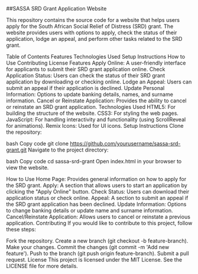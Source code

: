 ##SASSA SRD Grant Application Website 

This repository contains the source code for a website that helps users apply for the South African Social Relief of Distress (SRD) grant. The website provides users with options to apply, check the status of their application, lodge an appeal, and perform other tasks related to the SRD grant.

Table of Contents
Features
Technologies Used
Setup Instructions
How to Use
Contributing
License
Features
Apply Online: A user-friendly interface for applicants to submit their SRD grant application online.
Check Application Status: Users can check the status of their SRD grant application by downloading or checking online.
Lodge an Appeal: Users can submit an appeal if their application is declined.
Update Personal Information: Options to update banking details, names, and surname information.
Cancel or Reinstate Application: Provides the ability to cancel or reinstate an SRD grant application.
Technologies Used
HTML5: For building the structure of the website.
CSS3: For styling the web pages.
JavaScript: For handling interactivity and functionality (using ScrollReveal for animations).
Remix Icons: Used for UI icons.
Setup Instructions
Clone the repository:

bash
Copy code
git clone https://github.com/yourusername/sassa-srd-grant.git
Navigate to the project directory:

bash
Copy code
cd sassa-srd-grant
Open index.html in your browser to view the website.

How to Use
Home Page: Provides general information on how to apply for the SRD grant.
Apply: A section that allows users to start an application by clicking the "Apply Online" button.
Check Status: Users can download their application status or check online.
Appeal: A section to submit an appeal if the SRD grant application has been declined.
Update Information: Options to change banking details or update name and surname information.
Cancel/Reinstate Application: Allows users to cancel or reinstate a previous application.
Contributing
If you would like to contribute to this project, follow these steps:

Fork the repository.
Create a new branch (git checkout -b feature-branch).
Make your changes.
Commit the changes (git commit -m 'Add new feature').
Push to the branch (git push origin feature-branch).
Submit a pull request.
License
This project is licensed under the MIT License. See the LICENSE file for more details.

